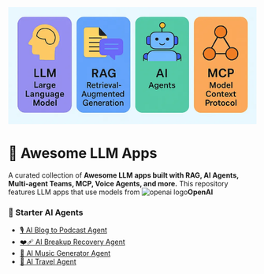 <p align="center">
    <img src="https://github.com/vpnsowmyame/AI_LLM_Apps/blob/main/LLM-RAG.png" width="900px" alt="Unwind AI">
</p>

# 🌟 Awesome LLM Apps

A curated collection of **Awesome LLM apps built with RAG, AI Agents, Multi-agent Teams, MCP, Voice Agents, and more.** This repository features LLM apps that use models from <img src="https://cdn.simpleicons.org/openai"  alt="openai logo" width="25" height="15">**OpenAI** 

### 🌱 Starter AI Agents

*   [🎙️ AI Blog to Podcast Agent](starter_ai_agents/ai_blog_to_podcast_agent/)
*   [❤️‍🩹 AI Breakup Recovery Agent](starter_ai_agents/ai_breakup_recovery_agent/)
*   [🎵 AI Music Generator Agent](starter_ai_agents/ai_music_generator_agent/)
*   [🛫 AI Travel Agent](starter_ai_agents/ai_travel_agent/)
